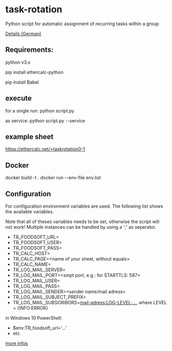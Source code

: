 # task-rotation

Python script for automatic assignment of recurring tasks within a group

[Details (German)](https://github.com/twothreenine/task-rotation/blob/master/manuals/manual_de.md)

## Requirements:

 python v3.x
 
 pip install ethercalc-python
 
 pip install Babel

## execute

for a single run: 
 python script.py

as service:
 python script.py --service

## example sheet

https://ethercalc.net/=taskrotation0-1

## Docker

  docker build -t <image-name> .
  docker run --env-file env.list <image-name>

## Configuration
For configuration environment variables are used. The following list shows the available variables.

Note that all of theses variables needs to be set, otherwise the script will not work! Multiple instances can be handled by using a ';' as seperator.
* TR_FOODSOFT_URL=<url to your foodsoft instance>
* TR_FOODSOFT_USER=<foodsoft-user>
* TR_FOODSOFT_PASS=<foodsoft-password>
* TR_CALC_HOST=<url to ethercalc instance>
* TR_CALC_PAGE=<name of your sheet, without equals>
* TR_CALC_NAME=<name for your sheet human readable>
* TR_LOG_MAIL_SERVER=<server name of smtp server>
* TR_LOG_MAIL_PORT=<smpt port, e.g.: for STARTTLS: 587>  
* TR_LOG_MAIL_USER=<login user> 
* TR_LOG_MAIL_PASS=<login password>
* TR_LOG_MAIL_SENDER=<sender name/mail adress>
* TR_LOG_MAIL_SUBJECT_PREFIX=<prefix of each log mail>
* TR_LOG_MAIL_SUBSCRIBORS=<mail-adress:LOG-LEVEL;...>, where LEVEL = {INFO:ERROR}



in Windows 10 PowerShell:
* $env:TR_foodsoft_url='...'
* etc.

[more infos](https://superuser.com/questions/949560/how-do-i-set-system-environment-variables-in-windows-10)
